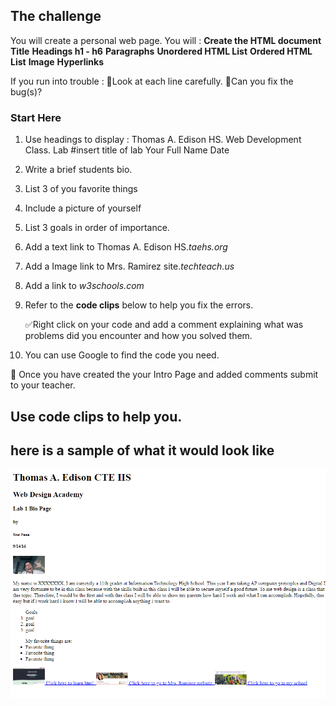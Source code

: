 ## The challenge

You will create a personal web page. You will :
**Create the HTML document**
**Title**
**Headings h1 - h6**
**Paragraphs**
**Unordered HTML List**
**Ordered HTML List**
**Image**
**Hyperlinks**

If you run into trouble :
🔎Look at each line carefully.
🐞Can you fix the bug(s)? 

### Start Here
1. Use headings to display :
   Thomas A. Edison HS.
   Web Development Class.
   Lab #insert title of lab
   Your Full Name
   Date
  
2. Write a brief students bio.
3. List 3 of you favorite things
4. Include a picture of yourself
5. List 3 goals in order of importance.
6. Add a text link to Thomas A. Edison HS.*taehs.org*
7. Add a Image link to Mrs. Ramirez site.*techteach.us*
8. Add a link to *w3schools.com*
9. Refer to the **code clips** below to help you fix the errors.

   ✅Right click on your code and add a comment explaining what was  problems did you encounter and how you solved them. 

  3. You can use Google to find the code you need.

🏁 Once you have created the your Intro Page and added comments submit to your teacher.

## Use code clips to help you.
## here is a sample of what it would look like
![alt text](sample.png)